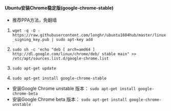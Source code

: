 #### Ubuntu安装Chrome稳定版(google-chrome-stable)

* 推荐PPA方法，免翻墙

1. `wget -q -O - https://raw.githubusercontent.com/longhr/ubuntu1604hub/master/linux_signing_key.pub | sudo apt-key add`

2. `sudo sh -c 'echo "deb [ arch=amd64 ] http://dl.google.com/linux/chrome/deb/ stable main" >> /etc/apt/sources.list.d/google-chrome.list`

3. `sudo apt-get update`

4. `sudo apt-get install google-chrome-stable`

* 安装Google Chrome unstable 版本：
`sudo apt-get install google-chrome-beta`
* 安装Google Chrome beta 版本：
`sudo apt-get install google-chrome-unstable`


